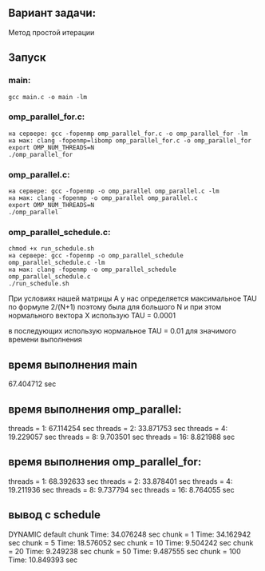 ## Вариант задачи:
Метод простой итерации

## Запуск
### main:
    gcc main.c -o main -lm
### omp_parallel_for.c:
    на сервере: gcc -fopenmp omp_parallel_for.c -o omp_parallel_for -lm 
    на мак: clang -fopenmp=libomp omp_parallel_for.c -o omp_parallel_for
    export OMP_NUM_THREADS=N
    ./omp_parallel_for

### omp_parallel.c:
    на сервере: gcc -fopenmp -o omp_parallel omp_parallel.c -lm
    на мак: clang -fopenmp -o omp_parallel omp_parallel.c
    export OMP_NUM_THREADS=N
    ./omp_parallel

### omp_parallel_schedule.c:
    chmod +x run_schedule.sh
    на сервере: gcc -fopenmp -o omp_parallel_schedule omp_parallel_schedule.c -lm
    на мак: clang -fopenmp -o omp_parallel_schedule omp_parallel_schedule.c  
    ./run_schedule.sh


При условиях нашей матрицы A у нас определяется максимальное TAU по формуле 2/(N+1)
поэтому была для большого N и при этом нормального вектора X использую TAU = 0.0001

в последующих использую нормальное TAU = 0.01 для значимого времени выполнения

## время выполнения main
67.404712 sec
## время выполнения omp_parallel:
threads = 1: 67.114254 sec
threads = 2: 33.871753 sec
threads = 4: 19.229057 sec
threads = 8: 9.703501 sec
threads = 16: 8.821988 sec
## время выполнения omp_parallel_for:
threads = 1: 68.392633 sec
threads = 2: 33.878401 sec
threads = 4: 19.211936 sec
threads = 8: 9.737794 sec
threads = 16: 8.764055 sec
## вывод с schedule
DYNAMIC
default chunk
Time: 34.076248 sec
chunk = 1
Time: 34.162942 sec
chunk = 5
Time: 18.576052 sec
chunk = 10
Time: 9.504242 sec
chunk = 20
Time: 9.249238 sec
chunk = 50
Time: 9.487555 sec
chunk = 100
Time: 10.849393 sec